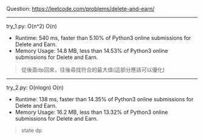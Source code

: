 Question: https://leetcode.com/problems/delete-and-earn/

---

try_1.py: O(n^2) O(n)

* Runtime: 540 ms, faster than 5.10% of Python3 online submissions for Delete and Earn.
* Memory Usage: 14.8 MB, less than 14.53% of Python3 online submissions for Delete and Earn.

> 從後面dp回來，往後尋找符合的最大值(這部分應該可以優化)

---

try_2.py: O(nlogn) O(n)

* Runtime: 138 ms, faster than 14.35% of Python3 online submissions for Delete and Earn.
* Memory Usage: 16.2 MB, less than 13.32% of Python3 online submissions for Delete and Earn.

> state dp